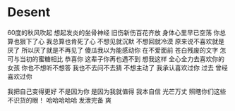 # Desent
60度的秋风吹起
想起发炎的坐骨神经
旧伤新伤百花齐放
身体心里早已空荡
你总算也狠下了心
我总算也肯死了心
不想见就沉默
不想回就冷漠
原来说不喜欢就是厌了
所以厌了就是不再见了
傻瓜我以为能感动你
在不爱面前
苍白残废的文字
怎可与当初的蜜糖相比
恭喜你 
这辈子你再也遇不到
想我这样
全心全力去喜欢你的女孩
你也不想听不想答
我也不去问不去猜
不想主动了
我承认喜欢过你
过去
曾经喜欢过你

我把自己变得更好
不是因为你
是因为我就值得
我本自信
光芒万丈
照瞎你们这些不识货的眼！
哈哈哈哈哈
发泄完备
爽

